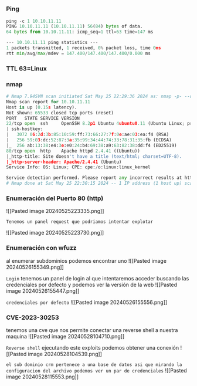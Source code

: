 #
### Ping
```python
ping -c 1 10.10.11.11
PING 10.10.11.11 (10.10.11.11) 56(84) bytes of data.
64 bytes from 10.10.11.11: icmp_seq=1 ttl=63 time=147 ms

--- 10.10.11.11 ping statistics ---
1 packets transmitted, 1 received, 0% packet loss, time 0ms
rtt min/avg/max/mdev = 147.400/147.400/147.400/0.000 ms
```

### TTL 63=Linux

### nmap
```python
# Nmap 7.94SVN scan initiated Sat May 25 22:29:36 2024 as: nmap -p- --open -sC -sV --min-rate 3000 -n -Pn -oN Scan 10.10.11.11
Nmap scan report for 10.10.11.11
Host is up (0.15s latency).
Not shown: 65533 closed tcp ports (reset)
PORT   STATE SERVICE VERSION
22/tcp open  ssh     OpenSSH 8.2p1 Ubuntu 4ubuntu0.11 (Ubuntu Linux; protocol 2.0)
| ssh-hostkey: 
|   3072 06:2d:3b:85:10:59:ff:73:66:27:7f:0e:ae:03:ea:f4 (RSA)
|   256 59:03:dc:52:87:3a:35:99:34:44:74:33:78:31:35:fb (ECDSA)
|_  256 ab:13:38:e4:3e:e0:24:b4:69:38:a9:63:82:38:dd:f4 (ED25519)
80/tcp open  http    Apache httpd 2.4.41 ((Ubuntu))
|_http-title: Site doesn't have a title (text/html; charset=UTF-8).
|_http-server-header: Apache/2.4.41 (Ubuntu)
Service Info: OS: Linux; CPE: cpe:/o:linux:linux_kernel

Service detection performed. Please report any incorrect results at https://nmap.org/submit/ .
# Nmap done at Sat May 25 22:30:15 2024 -- 1 IP address (1 host up) scanned in 39.22 seconds
```

### Enumeración del Puerto 80 (http)

![[Pasted image 20240525223335.png]]

`Tenemos un panel request que podriamos intentar explotar`

![[Pasted image 20240525223730.png]]

### Enumeración con wfuzz
al enumerar subdominios podemos encontrar uno
![[Pasted image 20240526155349.png]]

`Login`
tenemos un panel de login al que intentaremos acceder buscando las credenciales por defecto y podemos ver la versión de la web
![[Pasted image 20240526155447.png]]

`credenciales por defecto`
![[Pasted image 20240526155556.png]]

### CVE-2023-30253
tenemos una cve que nos permite conectar una reverse shell a nuestra maquina
![[Pasted image 20240528104710.png]]

`Reverse shell`
ejecutando este exploits podemos obtener una conexión 
![[Pasted image 20240528104539.png]]


`el sub dominio crm pertenece a una base de datos asi que mirando la configuracion del archivo podemos ver un par de credenciales`
![[Pasted image 20240528115553.png]]